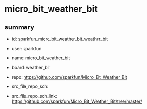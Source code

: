 # micro_bit_weather_bit
 
## summary 
* id: sparkfun_micro_bit_weather_bit_weather_bit
* user: sparkfun
* name: micro_bit_weather_bit
* board: weather_bit
* repo: https://github.com/sparkfun/Micro_Bit_Weather_Bit



* src_file_repo_sch: 
* src_file_repo_sch_link: https://github.com/sparkfun/Micro_Bit_Weather_Bit/tree/master/




